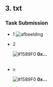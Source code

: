 <h2>3. txt</h2>

<h3>Task Submission</h3>

- 1
![afbeelding](https://xyz.png)

- 2

   ![#1589F0](https://via.placeholder.com/15/1589F0/000000?text=+) <b> 0x... </b> <br><br>   
   
- n

   ![#1589F0](https://via.placeholder.com/15/1589F0/000000?text=+) <b> 0x... </b>

